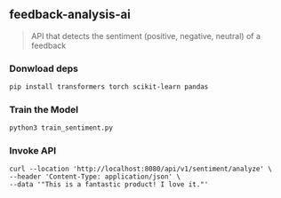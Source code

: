 ## feedback-analysis-ai
> API that detects the sentiment (positive, negative, neutral) of a feedback

### Donwload deps
```sh
pip install transformers torch scikit-learn pandas
```

### Train the Model
```sh
python3 train_sentiment.py
```

### Invoke API
```
curl --location 'http://localhost:8080/api/v1/sentiment/analyze' \
--header 'Content-Type: application/json' \
--data '"This is a fantastic product! I love it."'
```